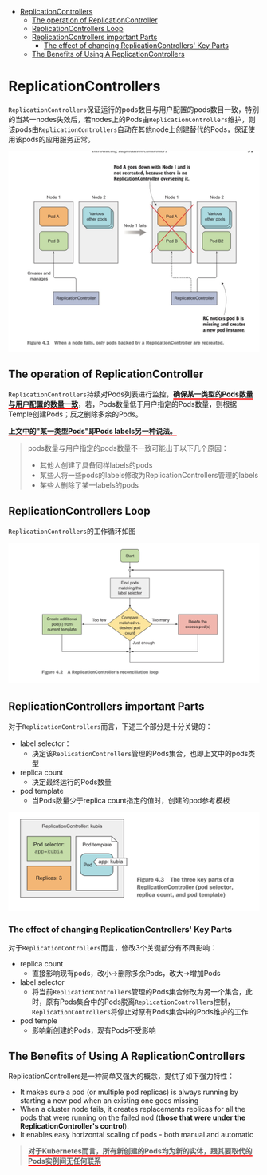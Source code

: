 - [ReplicationControllers](#replicationcontrollers)
  - [The operation of ReplicationController](#the-operation-of-replicationcontroller)
  - [ReplicationControllers Loop](#replicationcontrollers-loop)
  - [ReplicationControllers important Parts](#replicationcontrollers-important-parts)
    - [The effect of changing ReplicationControllers' Key Parts](#the-effect-of-changing-replicationcontrollers-key-parts)
  - [The Benefits of Using A ReplicationControllers](#the-benefits-of-using-a-replicationcontrollers)

# ReplicationControllers

`ReplicationControllers`保证运行的pods数目与用户配置的pods数目一致，特别的当某一nodes失效后，若nodes上的Pods由`ReplicationControllers`维护，则该pods由`ReplicationControllers`自动在其他node上创建替代的Pods，保证使用该pods的应用服务正常。

![Alt Text](kubernetes_controllers_pictures/ReplicationControllers_recreate_pods.jpg)

## The operation of ReplicationController

`ReplicationControllers`持续对Pods列表进行监控，<span style="border-bottom: 2px solid red; font-weight: bold">确保某一类型的Pods数量与用户配置的数量一致</span>，若，Pods数量低于用户指定的Pods数量，则根据Temple创建Pods；反之删除多余的Pods。

<span style="border-bottom: 2px solid red; font-weight: bold">上文中的"某一类型Pods"即Pods labels另一种说法。</span>

> pods数量与用户指定的pods数量不一致可能出于以下几个原因：
> + 其他人创建了具备同样labels的pods
> + 某些人将一些pods的labels修改为ReplicationControllers管理的labels
> + 某些人删除了某一labels的pods

## ReplicationControllers Loop

`ReplicationControllers`的工作循环如图

![Alt Text](kubernetes_controllers_pictures/ReplicationControllers_reconciliation_loop.jpg)

## ReplicationControllers important Parts

对于`ReplicationControllers`而言，下述三个部分是十分关键的：

+ label selector：
  + 决定该`ReplicationControllers`管理的Pods集合，也即上文中的pods类型
+ replica count
  + 决定最终运行的Pods数量
+ pod template
  + 当Pods数量少于replica count指定的值时，创建的pod参考模板

![Alt Text](kubernetes_controllers_pictures/ReplicationControllers_key_Parts.jpg)

### The effect of changing ReplicationControllers' Key Parts

对于`ReplicationControllers`而言，修改3个关键部分有不同影响：

+ replica count
  + 直接影响现有pods，改小->删除多余Pods，改大->增加Pods
+ label selector
  + 将当前`ReplicationControllers`管理的Pods集合修改为另一个集合，此时，原有Pods集合中的Pods脱离`ReplicationControllers`控制，`ReplicationControllers`将停止对原有Pods集合中的Pods维护的工作
+ pod temple
  + 影响新创建的Pods，现有Pods不受影响

## The Benefits of Using A ReplicationControllers

ReplicationControllers是一种简单又强大的概念，提供了如下强力特性：

+ It makes sure a pod (or multiple pod replicas) is always running by starting a new pod when an existing one goes missing
+ When a cluster node fails, it creates replacements replicas for all the pods that were running on the failed nod (**those that were under the ReplicationController's control**).
+ It enables easy horizontal scaling of pods - both manual and automatic

> <span style="border-bottom: 2px solid red; font-weight: bold">对于Kubernetes而言，所有新创建的Pods均为新的实体，跟其要取代的Pods实例间无任何联系</span>



